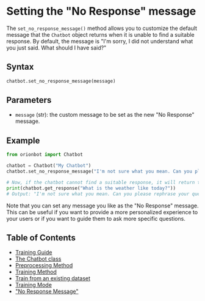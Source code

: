 
# Setting the "No Response" message

The `set_no_response_message()` method allows you to customize the default message that the `Chatbot` object returns when it is unable to find a suitable response. By default, the message is "I'm sorry, I did not understand what you just said. What should I have said?"

## Syntax
```python
chatbot.set_no_response_message(message)
```

## Parameters

-   `message` (str): the custom message to be set as the new "No Response" message.

## Example

```python
from orionbot import Chatbot

chatbot = Chatbot("My Chatbot")
chatbot.set_no_response_message("I'm not sure what you mean. Can you please rephrase your question?")

# Now, if the chatbot cannot find a suitable response, it will return the custom message instead of the default one
print(chatbot.get_response("What is the weather like today?"))
# Output: "I'm not sure what you mean. Can you please rephrase your question?"
```

Note that you can set any message you like as the "No Response" message. This can be useful if you want to provide a more personalized experience to your users or if you want to guide them to ask more specific questions.

## Table of Contents
 
 - [Training Guide](TRAINING.md)
 - [The Chatbot class](CHATBOTCLASS.md)
 - [Preprocessing Method](PREPROCESSING.md)
 - [Training Method](TRAINMETHOD.md)
 - [Train from an existing dataset](DATASETTRAINING.md)
 - [Training Mode](TRAININGMODE.md)
 - ["No Response Message"](NORESPONSE.md)